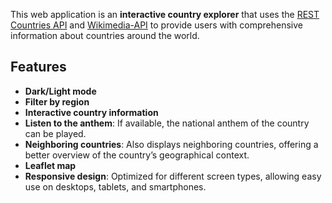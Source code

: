 This web application is an **interactive country explorer** that uses the [REST Countries API](https://restcountries.com/) and [Wikimedia-API](https://www.mediawiki.org/wiki/MediaWiki) to provide users with comprehensive information about countries around the world.

## Features

- **Dark/Light mode**
- **Filter by region**
- **Interactive country information**
- **Listen to the anthem**: If available, the national anthem of the country can be played.
- **Neighboring countries**: Also displays neighboring countries, offering a better overview of the country’s geographical context.
- **Leaflet map**
- **Responsive design**: Optimized for different screen types, allowing easy use on desktops, tablets, and smartphones.
